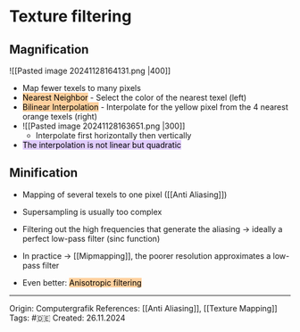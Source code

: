 # Texture filtering

## Magnification

![[Pasted image 20241128164131.png |400]]
- Map fewer texels to many pixels 
- <mark style="background: #FFB86CA6;">Nearest Neighbor</mark> - Select the color of the nearest texel (left)
- <mark style="background: #FFB86CA6;">Bilinear Interpolation</mark> - Interpolate for the yellow pixel from the 4 nearest orange texels (right)
- ![[Pasted image 20241128163651.png |300]]
	- Interpolate first horizontally then vertically
- <mark style="background: #D2B3FFA6;">The interpolation is not linear but quadratic</mark>


## Minification

- Mapping of several texels to one pixel ([[Anti Aliasing]])
- Supersampling is usually too complex
- Filtering out the high frequencies that generate the aliasing -> ideally a perfect low-pass filter (sinc function)
- In practice -> [[Mipmapping]], the poorer resolution approximates a low-pass filter

- Even better: <mark style="background: #FFB86CA6;">Anisotropic filtering</mark>

---

Origin: Computergrafik
References: [[Anti Aliasing]], [[Texture Mapping]]
Tags: #🇩🇪
Created: 26.11.2024

